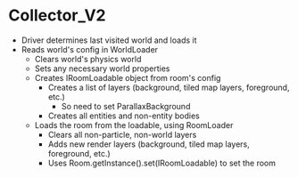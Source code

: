 # Collector_V2

- Driver determines last visited world and loads it
- Reads world's config in WorldLoader
	- Clears world's physics world
	- Sets any necessary world properties
	- Creates IRoomLoadable object from room's config
		- Creates a list of layers (background, tiled map layers, foreground, etc.)
			- So need to set ParallaxBackground
		- Creates all entities and non-entity bodies
	- Loads the room from the loadable, using RoomLoader
		- Clears all non-particle, non-world layers
		- Adds new render layers (background, tiled map layers, foreground, etc.)
		- Uses Room.getInstance().set(IRoomLoadable) to set the room